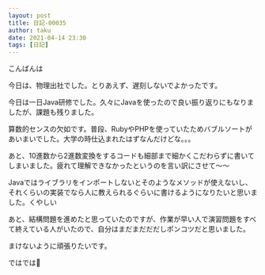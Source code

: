 ```yaml
---
layout: post
title: 日記-00035
author: taku
date: 2021-04-14 23:30
tags: [日記]
---
```


こんばんは

今日は、物理出社でした。とりあえず、遅刻しないでよかったです。

今日は一日Java研修でした。久々にJavaを使ったので良い振り返りにもなりましたが、課題も残りました。

算数的センスの欠如です。普段、RubyやPHPを使っていたためバブルソートがあいまいでした。大学の時仕込まれたはずなんだけどな。。。

あと、10進数から2進数変換をするコードも細部まで細かくこだわらずに書いてしまいました。疲れて理解できなかったというのを言い訳にさせて～～

Javaではライブラリをインポートしないとそのようなメソッドが使えないし、それくらいの実装でなら人に教えられるぐらいに書けるようになりたいと思いました。くやしい

あと、結構問題を進めたと思っていたのですが、作業が早い人で演習問題をすべて終えている人がいたので、自分はまだまだだだしポンコツだと思いました。

まけないように頑張りたいです。

ではでは👋